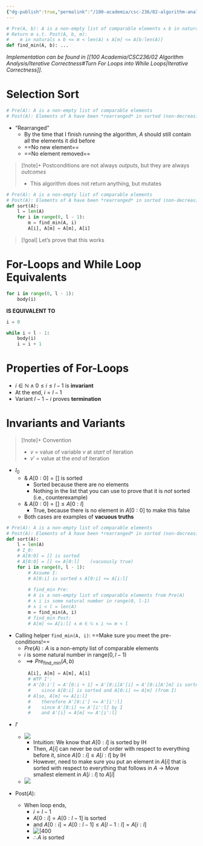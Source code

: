 ```yaml
---
{"dg-publish":true,"permalink":"/100-academia/csc-236/02-algorithm-analysis/iterative-correctness-selection-sort/","tags":["cs","lecture","note","university"],"created":"2024-10-26T16:09:33.890-04:00","updated":"2024-11-02T19:10:23.000-04:00"}
---
```



```python
# Pre(A, b): A is a non-empty list of comparable elements ∧ b in naturals ∧ b < len(A)
# Return m s.t. Post(A, b, m):
#    m in naturals ∧ b <= m < len(A) ∧ A[m] <= A[b:len(A)]
def find_min(A, b): ...
```

*Implementation can be found in [[100 Academia/CSC236/02 Algorithm Analysis/Iterative Correctness#Turn For Loops into While Loops\|Iterative Correctness]].*

# Selection Sort

```python title:"Selection Sort Contract"
# Pre(A): A is a non-empty list of comparable elements
# Post(A): Elements of A have been *rearranged* in sorted (non-decreasing) order.
```

- “Rearranged”
    - By the time that I finish running the algorithm, $A$ should still contain all the elements it did before
    - ==No new element==
    - ==No element removed==

> [!note]+ Postconditions are not always *outputs*, but they are always *outcomes*
> - This algorithm does not return anything, but mutates

```python title:"Selection Sort (Inplace)"
# Pre(A): A is a non-empty list of comparable elements
# Post(A): Elements of A have been *rearranged* in sorted (non-decreasing) order.
def sort(A):
    l = len(A)
    for i in range(0, l - 1):
        m = find_min(A, i)
        A[i], A[m] = A[m], A[i]
```

> [!goal] Let’s prove that this works

# For-Loops and While Loop Equivalents

```python
for i in range(0, l - 1):
    body(i)
```

**IS EQUIVALENT TO**

```python
i = 0

while i < l - 1:
    body(i)
    i = i + 1
```

# Properties of For-Loops

- $i \in \mathbb{N} \wedge 0 \leq i \leq l - 1$ is **invariant**
- At the end, $i =  l - 1$
- Variant $l - 1 - i$ proves **termination**

# Invariants and Variants

> [!note]+ Convention
> - $v$ = value of variable $v$ at *start* of iteration
> - $v'$ = value at the *end* of iteration

- $I_{0}$
    - & $A[0:0] = []$ is sorted
        - Sorted because there are no elements
        - Nothing in the list that you can use to prove that it is *not* sorted (i.e., counterexample)
    - & $A[0:0] = [] \leq A[0:l]$
        - True, because there is no element in $A[0:0]$ to make this false
    - Both cases are examples of **vacuous truths**

```python title:"Proof of Correctness"
# Pre(A): A is a non-empty list of comparable elements
# Post(A): Elements of A have been *rearranged* in sorted (non-decreasing) order.
def sort(A):
    l = len(A)
    # I_0:
    # A[0:0] = [] is sorted
    # A[0:0] = [] <= A[0:l]    (vacuously true)
    for i in range(0, l - 1):
        # Assume I:
        # A[0:i] is sorted ∧ A[0:i] <= A[i:l]
        
        # find_min Pre: 
        # A is a non-empty list of comparable elements from Pre(A)
        # ∧ i is some natural number in range(0, l-1) 
        # ∧ i < l = len(A)
        m = find_min(A, i)
        # find_min Post:
        # A[m] <= A[i:l] ∧ m ∈ ℕ ∧ i <= m < l
```

- Calling helper `find_min(A, i)`: ==Make sure you meet the pre-conditions!==
    - $Pre(A) : A$ is a non-empty list of comparable elements
    - $i$ is some natural number in $\text{range}(0, l - 1)$
    - $\implies Pre_{\text{find\_{min}}}(A,b)$

```python        
        A[i], A[m] = A[m], A[i]
        # WTP I':
        # A'[0:i'] = A'[0:i + 1] = A'[0:i]A'[i] = A'[0:i]A'[m] is sorted
        #    since A[0:i] is sorted and A[0:i] <= A[m] (from I)
        # Also, A[m] <= A[i:l]
        #    therefore A'[0:i'] <= A'[i':l]
        #    since A'[0:i] <= A'[i':l] by I
        #    and A'[i] = A[m] <= A'[i':l]
```

- $I'$
    - ![](https://i.imgur.com/y0NiH65.png)
        - Intuition: We know that $A[0:i]$ is sorted by IH
        - Then, $A[i]$ can never be out of order with respect to everything before it, since $A[0:i] \leq A[i:l]$ by IH
        - However, need to make sure you put an element in $A[i]$ that is sorted with respect to everything that follows in $A$ → Move smallest element in $A[i:l]$ to $A[i]$
    - ![](https://i.imgur.com/eOS0NiD.png)

- $\text{Post}(A)$:
    - When loop ends,
        - $i = l - 1$
        - $A[0:i] = A[0:l-1]$ is sorted
        - and $A[0:i] = A[0:l-1] \leq A[l-1:l] = A[i:l]$
        - ![|400](https://i.imgur.com/IWUEpZy.png)
        - $\therefore A$ is sorted